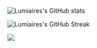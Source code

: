 ![Lumiaires's GitHub stats](https://github-readme-stats.vercel.app/api?username=Lumiaire&show_icons=true&theme=midnight-purple&hide_border=true)

![Lumiaires's GitHub Streak](https://github-readme-streak-stats.herokuapp.com/?theme=midnight-purple&user=Lumiaire&hide_border=true)


![](https://komarev.com/ghpvc/?username=Lumiaire)
